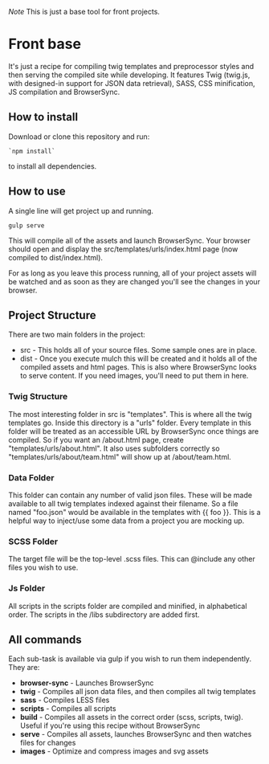 *Note* This is just a base tool for front projects.

# Front base

It's just a recipe for compiling twig templates and preprocessor styles and then serving the compiled site while developing. It features Twig (twig.js, with designed-in support for JSON data retrieval), SASS, CSS minification, JS compilation and BrowserSync.

## How to install

Download or clone this repository and run:

	`npm install`

to install all dependencies.

## How to use

A single line will get project up and running.

`gulp serve`

This will compile all of the assets and launch BrowserSync. Your browser should open and display the src/templates/urls/index.html page (now compiled to dist/index.html).

For as long as you leave this process running, all of your project assets will be watched and as soon as they are changed you'll see the changes in your browser.

## Project Structure

There are two main folders in the project:

* src - This holds all of your source files. Some sample ones are in place.
* dist - Once you execute mulch this will be created and it holds all of the compiled assets and html pages. This is also where BrowserSync looks to serve content. If you need images, you'll need to put them in here.

### Twig Structure

The most interesting folder in src is "templates". This is where all the twig templates go. Inside this directory is a "urls" folder. Every template in this folder will be treated as an accessible URL by BrowserSync once things are compiled. So if you want an /about.html page, create "templates/urls/about.html". It also uses subfolders correctly so "templates/urls/about/team.html" will show up at /about/team.html.

### Data Folder

This folder can contain any number of valid json files. These will be made available to all twig templates indexed against their filename. So a file named "foo.json" would be available in the templates with {{ foo }}. This is a helpful way to inject/use some data from a project you are mocking up.

### SCSS Folder

The target file will be the top-level .scss files. This can @include any other files you wish to use.

### Js Folder

All scripts in the scripts folder are compiled and minified, in alphabetical order. The scripts in the /libs subdirectory are added first.

## All commands

Each sub-task is available via gulp if you wish to run them independently. They are:

* **browser-sync** - Launches BrowserSync
* **twig** - Compiles all json data files, and then compiles all twig templates
* **sass** - Compiles LESS files
* **scripts** - Compiles all scripts
* **build** - Compiles all assets in the correct order (scss, scripts, twig). Useful if you're using this recipe without BrowserSync
* **serve** - Compiles all assets, launches BrowserSync and then watches files for changes
* **images** - Optimize and compress images and svg assets